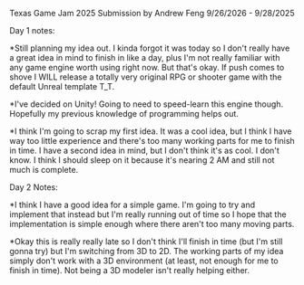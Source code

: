 Texas Game Jam 2025 Submission by Andrew Feng
9/26/2026 - 9/28/2025

Day 1 notes:

*Still planning my idea out. I kinda forgot it was today so I don't really have a great idea in mind to finish in like a day, plus I'm not really familiar with any game engine worth using right now. But that's okay. If push comes to shove I WILL release a totally very original RPG or shooter game with the default Unreal template T_T.

*I've decided on Unity! Going to need to speed-learn this engine though. Hopefully my previous knowledge of programming helps out.

*I think I'm going to scrap my first idea. It was a cool idea, but I think I have way too little experience and there's too many working parts for me to finish in time. I have a second idea in mind, but I don't think it's as cool. I don't know. I think I should sleep on it because it's nearing 2 AM and still not much is complete.

Day 2 Notes:

*I think I have a good idea for a simple game. I'm going to try and implement that instead but I'm really running out of time so I hope that the implementation is simple enough where there aren't too many moving parts.

*Okay this is really really late so I don't think I'll finish in time (but I'm still gonna try) but I'm switching from 3D to 2D. The working parts of my idea simply don't work with a 3D environment (at least, not enough for me to finish in time). Not being a 3D modeler isn't really helping either.
